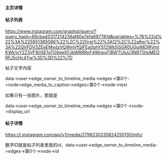 #### 主页详情



#### 帖子列表

https://www.instagram.com/graphql/query/?query_hash=69cba40317214236af40e7efa697781d&variables=%7B%22id%22%3A%225951385086%22%2C%22first%22%3A12%2C%22after%22%3A%22QVFDV3ZEeEMydzVQWmVfQlFEa0phYS12Wk5jSGR0UGpjMDlRVmtKWk1xY2Z3VF80SE1oTG9qeXFJbWRRRnF4WnpqTlBWTUluU3NRTGtpMEl2RFJ5cHc4Yw%3D%3D%22%7D

帖子文字内容

data->user->edge_owner_to_timeline_media->edges->第0个->node>edge_media_to_caption->edges>第0个->node->text

如果只有一张图片，那就是

data->user->edge_owner_to_timeline_media->edges->第0个->node->display_url



#### 帖子详情

https://i.instagram.com/api/v1/media/2798230235824250130/info/

数字ID就是帖子列表里面的id，data->user->edge_owner_to_timeline_media->edges->第0个->node->id





